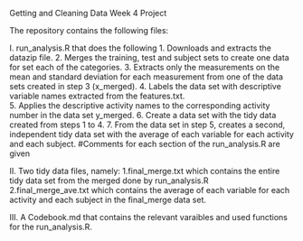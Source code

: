 Getting and Cleaning Data Week 4 Project

The repository contains the following files:

I. run_analysis.R that does the following
	1. Downloads and extracts the datazip file.
	2. Merges the training, test and subject sets to create one data for set each of the categories.
	3. Extracts only the measurements on the mean and standard deviation for each measurement from one of the data sets created in step 3 (x_merged). 
	4. Labels the data set with descriptive variable names extracted from the features.txt. 	
	5. Applies the descriptive activity names to the corresponding activity number in the data set y_merged.
	6. Create a data set with the tidy data created from steps 1 to 4.
	7. From the data set in step 5, creates a second, independent tidy data set with the average of each variable for each activity and each subject.
	#Comments for each section of the run_analysis.R are given 

II. Two tidy data files, namely:
	1.final_merge.txt which contains the entire tidy data set from the merged done by  run_analysis.R  
	2.final_merge_ave.txt which contains the average of each variable for each activity and each subject in the final_merge data set.

III. A Codebook.md that contains the relevant varaibles and used functions for the run_analysis.R.
